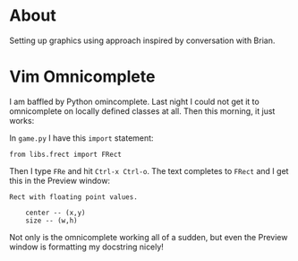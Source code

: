 # About

Setting up graphics using approach inspired by conversation with Brian.

# Vim Omnicomplete

I am baffled by Python omincomplete. Last night I could not get it to
omnicomplete on locally defined classes at all. Then this morning, it just
works:

In `game.py` I have this `import` statement:

```
from libs.frect import FRect
```

Then I type `FRe` and hit `Ctrl-x Ctrl-o`. The text completes to `FRect`
and I get this in the Preview window:

```
Rect with floating point values.

    center -- (x,y)
    size -- (w,h)
```

Not only is the omnicomplete working all of a sudden, but even the Preview
window is formatting my docstring nicely!
